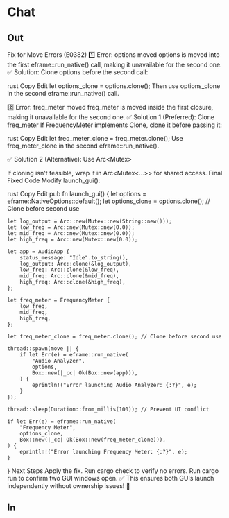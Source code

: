 # Chat

## Out

Fix for Move Errors (E0382)
1️⃣ Error: options moved
options is moved into the first eframe::run_native() call, making it unavailable for the second one.
✅ Solution: Clone options before the second call:

rust
Copy
Edit
let options_clone = options.clone();
Then use options_clone in the second eframe::run_native() call.

2️⃣ Error: freq_meter moved
freq_meter is moved inside the first closure, making it unavailable for the second one.
✅ Solution 1 (Preferred): Clone freq_meter If FrequencyMeter implements Clone, clone it before passing it:

rust
Copy
Edit
let freq_meter_clone = freq_meter.clone();
Use freq_meter_clone in the second eframe::run_native().

✅ Solution 2 (Alternative): Use Arc<Mutex<FrequencyMeter>>

If cloning isn't feasible, wrap it in Arc<Mutex<...>> for shared access.
Final Fixed Code
Modify launch_gui():

rust
Copy
Edit
pub fn launch_gui() {
    let options = eframe::NativeOptions::default();
    let options_clone = options.clone(); // Clone before second use

    let log_output = Arc::new(Mutex::new(String::new()));
    let low_freq = Arc::new(Mutex::new(0.0));
    let mid_freq = Arc::new(Mutex::new(0.0));
    let high_freq = Arc::new(Mutex::new(0.0));

    let app = AudioApp {
        status_message: "Idle".to_string(),
        log_output: Arc::clone(&log_output),
        low_freq: Arc::clone(&low_freq),
        mid_freq: Arc::clone(&mid_freq),
        high_freq: Arc::clone(&high_freq),
    };

    let freq_meter = FrequencyMeter {
        low_freq,
        mid_freq,
        high_freq,
    };

    let freq_meter_clone = freq_meter.clone(); // Clone before second use

    thread::spawn(move || {
        if let Err(e) = eframe::run_native(
            "Audio Analyzer",
            options,
            Box::new(|_cc| Ok(Box::new(app))),
        ) {
            eprintln!("Error launching Audio Analyzer: {:?}", e);
        }
    });

    thread::sleep(Duration::from_millis(100)); // Prevent UI conflict

    if let Err(e) = eframe::run_native(
        "Frequency Meter",
        options_clone,
        Box::new(|_cc| Ok(Box::new(freq_meter_clone))),
    ) {
        eprintln!("Error launching Frequency Meter: {:?}", e);
    }
}
Next Steps
Apply the fix.
Run cargo check to verify no errors.
Run cargo run to confirm two GUI windows open.
✅ This ensures both GUIs launch independently without ownership issues! 🚀

## In

